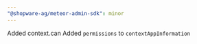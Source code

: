 ```yaml
---
"@shopware-ag/meteor-admin-sdk": minor
---
```


Added context.can
Added `permissions` to `contextAppInformation`
